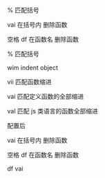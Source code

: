 % 匹配括号

vai 在括号内 删除函数

空格 df 在函数名 删除函数

% 匹配括号

wim indent object

vii 匹配函数缩进

vai 匹配定义函数的全部缩进

vaI 匹配 js 类语言的函数全部缩进

配置后

vai 在括号内 删除函数

空格 df 在函数名 删除函数

df
vai
